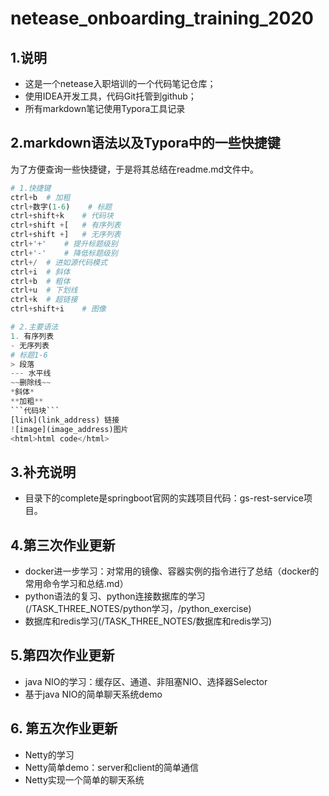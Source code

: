 # netease_onboarding_training_2020



## 1.说明

- 这是一个netease入职培训的一个代码笔记仓库；
- 使用IDEA开发工具，代码Git托管到github；
- 所有markdown笔记使用Typora工具记录



## 2.markdown语法以及Typora中的一些快捷键

为了方便查询一些快捷键，于是将其总结在readme.md文件中。

~~~python
# 1.快捷键
ctrl+b	# 加粗
ctrl+数字(1-6)	# 标题
ctrl+shift+k	# 代码块
ctrl+shift +[	# 有序列表
ctrl+shift +]	# 无序列表
ctrl+'+'	# 提升标题级别
ctrl+'-'	# 降低标题级别
ctrl+/	# 进如源代码模式
ctrl+i	# 斜体
ctrl+b	# 粗体
ctrl+u	# 下划线
ctrl+k	# 超链接
ctrl+shift+i	# 图像

# 2.主要语法
1. 有序列表
- 无序列表
# 标题1-6
> 段落
--- 水平线
~~删除线~~
*斜体*
**加粗**
```代码块```
[link](link_address) 链接
![image](image_address)图片
<html>html code</html>
~~~

## 3.补充说明

- 目录下的complete是springboot官网的实践项目代码：gs-rest-service项目。



## 4.第三次作业更新

- docker进一步学习：对常用的镜像、容器实例的指令进行了总结（docker的常用命令学习和总结.md）
- python语法的复习、python连接数据库的学习(/TASK_THREE_NOTES/python学习，/python_exercise)
- 数据库和redis学习(/TASK_THREE_NOTES/数据库和redis学习)



## 5.第四次作业更新

- java NIO的学习：缓存区、通道、非阻塞NIO、选择器Selector
- 基于java NIO的简单聊天系统demo

## 6. 第五次作业更新

- Netty的学习
- Netty简单demo：server和client的简单通信
- Netty实现一个简单的聊天系统